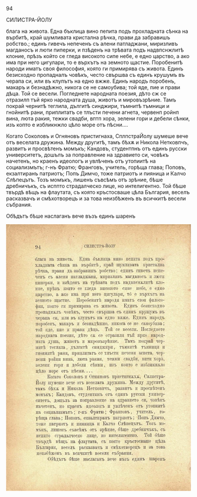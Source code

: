 ﻿94

СИЛИСТРА-ЙОЛУ

блага на живота. Една бъклица вино пепита подъ прохладната сѣнка на върбитѣ, край шумливата кристална рѣчка, прави да забравишъ робство.; единъ гивечъ непеченъ съ алени патладжани, миризливъ магданосъ и люти пиперки, и пзѣденъ на трѣвата подъ надвпснжлитѣ клоние, прѣзъ който се гледа високото сипе небе, е едно царство, а ако има при него цигулари, то е върхътъ на земното щастие. Поробенитѣ народи иматъ своя философия, която ги примирява съ живота. Единъ безисходно пропадналъ човѣкъ, често свършва съ единъ крушумъ въ черапа си, или въ клупътъ на едно вжже. Единъ народъ поробенъ, макаръ и безнадѣжно, никога се не самоубива; той яде, пие и прави дѣца. Той се весели. Погледнете народната поезия, дѣто сж се отразилп тъй ярко народната душа, животъ и мировъзрѣние. Тамъ покрай чернитѣ теглила, дългитѣ синджири, тъмнитѣ тъмници и гнойнитѣ рани, приплитатъ се тлъсти печени агнета, червенп ройнп вина, люта ракия, тежки свадби, вптп хора, зелени гори и дебели сѣнки, изъ копто е избликнжло цѣло море отъ пѣсни....

Когато Соколовъ и Огняновъ пристигнаха, СплпстраЙолу шумеше вече отъ веселата дружина. Между другитѣ, тамъ бѣхѫ и Никола Нетковпчъ, развитъ и просвѣтенъ момъкъ; Кандовъ, студентпнъ отъ единъ русски университетъ, дошълъ за поправление на здравието си, човѣкъ начетенъ, но краенъ идеологъ и увлѣченъ отъ утопиитѣ на социализмътъ; г-нъ Фратю; Франговъ, учитель, горѣща глава; Поповъ, екзалтиранъ патриотъ; Попъ Димчо, тоже патриотъ и пияница и Калчо Слѣпецътъ. Тозъ момъкъ, лишенъ съвсѣмъ отъ зрѣние, бѣше дребничъкъ, съ исппто страдалческо лице, но интелигентно. Той бѣше твърдѣ вѣщъ на флаутата, съ която кръстосваше цѣла България, веселъ расказвачъ и смѣхотворецъ и за това неизбѣженъ въ всичкитѣ весели събрания.

Обѣдътъ бѣше наслаганъ вече възъ единъ шаренъ

![original](images/111.jpg)

